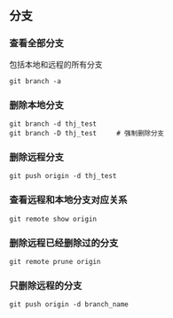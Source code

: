 ## 分支

### 查看全部分支
包括本地和远程的所有分支

```
git branch -a
```

### 删除本地分支

```
git branch -d thj_test
git branch -D thj_test     # 强制删除分支
```

### 删除远程分支

```
git push origin -d thj_test
```

### 查看远程和本地分支对应关系

```
git remote show origin
```

### 删除远程已经删除过的分支

```
git remote prune origin
```

### 只删除远程的分支

```
git push origin -d branch_name
```
